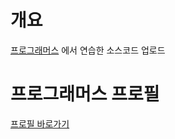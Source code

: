 # 개요
[프로그래머스](https://programmers.co.kr/) 에서 연습한 소스코드 업로드

# 프로그래머스 프로필
[프로필 바로가기](https://programmers.co.kr/pr/223282_2950)